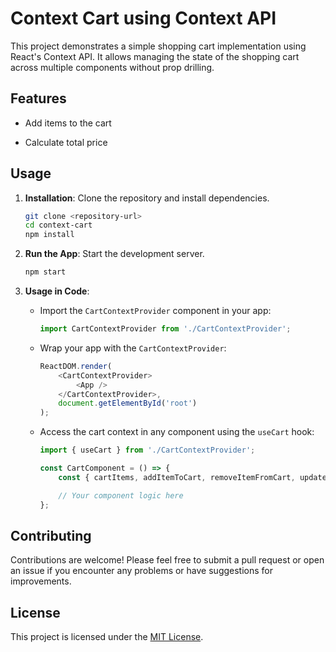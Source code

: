 # Context Cart using Context API

This project demonstrates a simple shopping cart implementation using React's Context API. It allows managing the state of the shopping cart across multiple components without prop drilling.

## Features

- Add items to the cart

- Calculate total price

## Usage

1. **Installation**: Clone the repository and install dependencies.

    ```bash
    git clone <repository-url>
    cd context-cart
    npm install
    ```

2. **Run the App**: Start the development server.

    ```bash
    npm start
    ```

3. **Usage in Code**:

    - Import the `CartContextProvider` component in your app:

        ```javascript
        import CartContextProvider from './CartContextProvider';
        ```

    - Wrap your app with the `CartContextProvider`:

        ```javascript
        ReactDOM.render(
            <CartContextProvider>
                <App />
            </CartContextProvider>,
            document.getElementById('root')
        );
        ```

    - Access the cart context in any component using the `useCart` hook:

        ```javascript
        import { useCart } from './CartContextProvider';

        const CartComponent = () => {
            const { cartItems, addItemToCart, removeItemFromCart, updateItemQuantity } = useCart();

            // Your component logic here
        };
        ```

## Contributing

Contributions are welcome! Please feel free to submit a pull request or open an issue if you encounter any problems or have suggestions for improvements.

## License

This project is licensed under the [MIT License](LICENSE).
